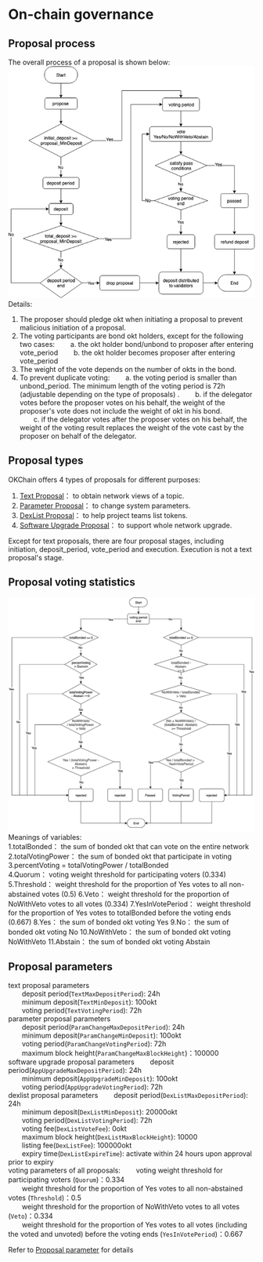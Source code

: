 # On-chain governance

## Proposal process

The overall process of a proposal is shown below:
![](../img/OKChainProposal.png)   
Details:  
1. The proposer should pledge okt when initiating a proposal to prevent malicious initiation of a proposal.
2. The voting participants are bond okt holders, except for the following two cases:
&emsp;&emsp;a. the okt holder bond/unbond to proposer after entering vote_period
&emsp;&emsp;b. the okt holder becomes proposer after entering vote_period
3. The weight of the vote depends on the number of okts in the bond.
4. To prevent duplicate voting:
&emsp;&emsp;a. the voting period is smaller than unbond_period. The minimum length of the voting period is 72h (adjustable depending on the type of proposals) .
&emsp;&emsp;b. if the delegator votes before the proposer votes on his behalf, the weight of the proposer's vote does not include the weight of okt in his bond.  
&emsp;&emsp;c. if the delegator votes after the proposer votes on his behalf, the weight of the voting result replaces the weight of the vote cast by the proposer on behalf of the delegator.

## Proposal types
OKChain offers 4 types of proposals for different purposes: 
1. [Text Proposal](../governance/text.md)： to obtain network views of a topic.
2. [Parameter Proposal](../governance/parameter.md)： to change system parameters. 
3. [DexList Proposal](../governance/dexlist.md)： to help project teams list tokens.
4. [Software Upgrade Proposal](../governance/upgrade.md)： to support whole network upgrade.

Except for text proposals, there are four proposal stages, including initiation, deposit_period, vote_period and execution. Execution is not a text proposal's stage.

## Proposal voting statistics
![](../img/gov-tally.png) 
Meanings of variables:   
1.totalBonded： the sum of bonded okt that can vote on the entire network
2.totalVotingPower： the sum of bonded okt that participate in voting
3.percentVoting = totalVotingPower / totalBonded   
4.Quorum： voting weight threshold for participating voters (0.334)
5.Threshold： weight threshold for the proportion of Yes votes to all non-abstained votes (0.5)
6.Veto： weight threshold for the proportion of NoWithVeto votes to all votes (0.334)
7.YesInVotePeriod： weight threshold for the proportion of Yes votes to totalBonded before the voting ends (0.667)
8.Yes： the sum of bonded okt voting Yes
9.No： the sum of bonded okt voting No
10.NoWithVeto： the sum of bonded okt voting NoWithVeto
11.Abstain： the sum of bonded okt voting Abstain

## Proposal parameters
text proposal parameters  
&emsp;&emsp;deposit period(`TextMaxDepositPeriod`): 24h   
&emsp;&emsp;minimum deposit(`TextMinDeposit`): 100okt  
&emsp;&emsp;voting period(`TextVotingPeriod`): 72h   
parameter proposal parameters   
&emsp;&emsp;deposit period(`ParamChangeMaxDepositPeriod`): 24h   
&emsp;&emsp;minimum deposit(`ParamChangeMinDeposit`): 100okt  
&emsp;&emsp;voting period(`ParamChangeVotingPeriod`): 72h   
&emsp;&emsp;maximum block height(`ParamChangeMaxBlockHeight`)：100000    
software upgrade proposal parameters
&emsp;&emsp;deposit period(`AppUpgradeMaxDepositPeriod`): 24h   
&emsp;&emsp;minimum deposit(`AppUpgradeMinDeposit`): 100okt   
&emsp;&emsp;voting period(`AppUpgradeVotingPeriod`): 72h   
dexlist proposal parameters
&emsp;&emsp;deposit period(`DexListMaxDepositPeriod`): 24h   
&emsp;&emsp;minimum deposit(`DexListMinDeposit`): 20000okt   
&emsp;&emsp;voting period(`DexListVotingPeriod`): 72h   
&emsp;&emsp;voting fee(`DexListVoteFee`): 0okt  
&emsp;&emsp;maximum block height(`DexListMaxBlockHeight`): 10000   
&emsp;&emsp;listing fee(`DexListFee`): 100000okt   
&emsp;&emsp;expiry time(`DexListExpireTime`): activate within 24 hours upon approval prior to expiry    
voting parameters of all proposals:
&emsp;&emsp;voting weight threshold for participating voters (`Quorum`)：0.334   
&emsp;&emsp;weight threshold for the proportion of Yes votes to all non-abstained votes (`Threshold`)：0.5   
&emsp;&emsp;weight threshold for the proportion of NoWithVeto votes to all votes (`Veto`)：0.334  
&emsp;&emsp;weight threshold for the proportion of Yes votes to all votes (including the voted and unvoted) before the voting ends (`YesInVotePeriod`)：0.667

Refer to [Proposal parameter](../governance/parameter.html#id1) for details
